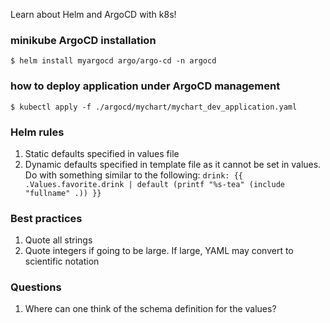 Learn about Helm and ArgoCD with k8s!

### minikube ArgoCD installation
```
$ helm install myargocd argo/argo-cd -n argocd
```

### how to deploy application under ArgoCD management
```
$ kubectl apply -f ./argocd/mychart/mychart_dev_application.yaml
```

### Helm rules
1. Static defaults specified in values file
1. Dynamic defaults specified in template file as it cannot be set in values. Do with something similar to the following: `drink: {{ .Values.favorite.drink | default (printf "%s-tea" (include "fullname" .)) }}`

### Best practices
1. Quote all strings
1. Quote integers if going to be large. If large, YAML may convert to scientific notation

### Questions
1. Where can one think of the schema definition for the values?
